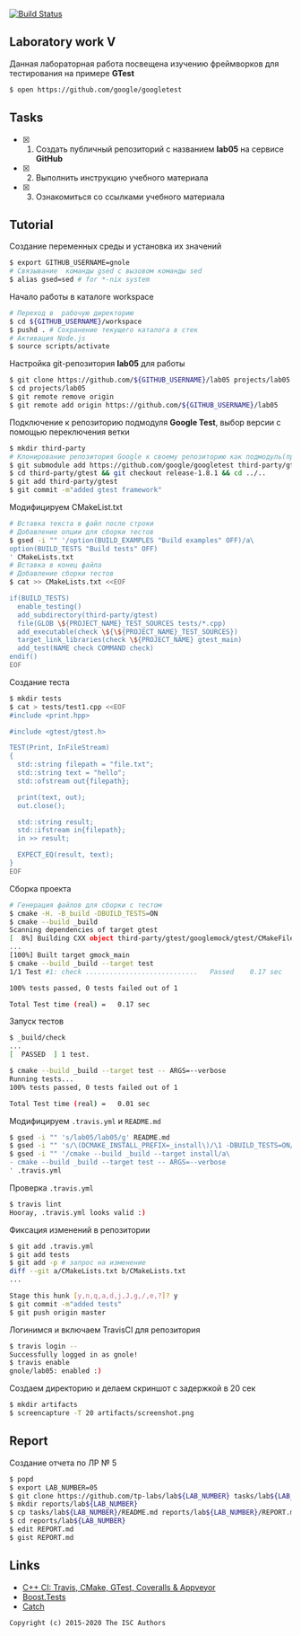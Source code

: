[![Build Status](https://travis-ci.org/gnole/lab05.svg?branch=master)](https://travis-ci.org/gnole/lab05)
## Laboratory work V

Данная лабораторная работа посвещена изучению фреймворков для тестирования на примере **GTest**

```sh
$ open https://github.com/google/googletest
```

## Tasks

- [x] 1. Создать публичный репозиторий с названием **lab05** на сервисе **GitHub**
- [x] 2. Выполнить инструкцию учебного материала
- [x] 3. Ознакомиться со ссылками учебного материала

## Tutorial
Создание переменных среды и установка их значений
```sh
$ export GITHUB_USERNAME=gnole
# Связывание  команды gsed c вызовом команды sed
$ alias gsed=sed # for *-nix system
```

Начало работы в каталоге workspace
```sh
# Переход в  рабочую директорию
$ cd ${GITHUB_USERNAME}/workspace
$ pushd . # Сохранение текущего каталога в стек
# Активация Node.js
$ source scripts/activate
```
Настройка git-репозитория **lab05** для работы
```sh
$ git clone https://github.com/${GITHUB_USERNAME}/lab05 projects/lab05
$ cd projects/lab05
$ git remote remove origin
$ git remote add origin https://github.com/${GITHUB_USERNAME}/lab05
```
Подключение к репозиторию подмодуля **Google Test**, выбор версии с помощью переключения ветки
```sh
$ mkdir third-party
# Клонирование репозитория Google к своему репозиторию как подмодуль(проект в проекте)
$ git submodule add https://github.com/google/googletest third-party/gtest
$ cd third-party/gtest && git checkout release-1.8.1 && cd ../..
$ git add third-party/gtest
$ git commit -m"added gtest framework"
```
Модифицируем CMakeList.txt
```sh
# Вставка текста в файл после строки
# Добавление опции для сборки тестов
$ gsed -i "" '/option(BUILD_EXAMPLES "Build examples" OFF)/a\
option(BUILD_TESTS "Build tests" OFF)
' CMakeLists.txt
# Вставка в конец файла
# Добавление сборки тестов
$ cat >> CMakeLists.txt <<EOF

if(BUILD_TESTS)
  enable_testing()
  add_subdirectory(third-party/gtest)
  file(GLOB \${PROJECT_NAME}_TEST_SOURCES tests/*.cpp)
  add_executable(check \${\${PROJECT_NAME}_TEST_SOURCES})
  target_link_libraries(check \${PROJECT_NAME} gtest_main)
  add_test(NAME check COMMAND check)
endif()
EOF
```
Создание теста
```sh
$ mkdir tests
$ cat > tests/test1.cpp <<EOF
#include <print.hpp>

#include <gtest/gtest.h>

TEST(Print, InFileStream)
{
  std::string filepath = "file.txt";
  std::string text = "hello";
  std::ofstream out{filepath};

  print(text, out);
  out.close();

  std::string result;
  std::ifstream in{filepath};
  in >> result;

  EXPECT_EQ(result, text);
}
EOF
```
Сборка проекта
```sh
# Генерация файлов для сборки с тестом
$ cmake -H. -B_build -DBUILD_TESTS=ON
$ cmake --build _build
Scanning dependencies of target gtest
[  8%] Building CXX object third-party/gtest/googlemock/gtest/CMakeFiles/gtest.dir/src/gtest-all.cc.o
...
[100%] Built target gmock_main
$ cmake --build _build --target test
1/1 Test #1: check ............................   Passed    0.17 sec

100% tests passed, 0 tests failed out of 1

Total Test time (real) =   0.17 sec
```
Запуск тестов
```sh
$ _build/check
...
[  PASSED  ] 1 test.

$ cmake --build _build --target test -- ARGS=--verbose
Running tests...
100% tests passed, 0 tests failed out of 1

Total Test time (real) =   0.01 sec
```
Модифицируем `.travis.yml` и `README.md`
```sh
$ gsed -i "" 's/lab05/lab05/g' README.md
$ gsed -i "" 's/\(DCMAKE_INSTALL_PREFIX=_install\)/\1 -DBUILD_TESTS=ON/' .travis.yml
$ gsed -i "" '/cmake --build _build --target install/a\
- cmake --build _build --target test -- ARGS=--verbose
' .travis.yml
```
Проверка `.travis.yml`
```sh
$ travis lint
Hooray, .travis.yml looks valid :)
```
Фиксация изменений в репозитории
```sh
$ git add .travis.yml
$ git add tests
$ git add -p # запрос на изменение
diff --git a/CMakeLists.txt b/CMakeLists.txt
...

Stage this hunk [y,n,q,a,d,j,J,g,/,e,?]? y
$ git commit -m"added tests"
$ git push origin master
```
Логинимся и включаем TravisCI для репозитория
```sh
$ travis login --
Successfully logged in as gnole!
$ travis enable
gnole/lab05: enabled :)
```
Создаем директорию и делаем скриншот с задержкой в 20 сек
```sh
$ mkdir artifacts
$ screencapture -T 20 artifacts/screenshot.png
```

## Report
Создание отчета по ЛР № 5
```sh
$ popd
$ export LAB_NUMBER=05
$ git clone https://github.com/tp-labs/lab${LAB_NUMBER} tasks/lab${LAB_NUMBER}
$ mkdir reports/lab${LAB_NUMBER}
$ cp tasks/lab${LAB_NUMBER}/README.md reports/lab${LAB_NUMBER}/REPORT.md
$ cd reports/lab${LAB_NUMBER}
$ edit REPORT.md
$ gist REPORT.md
```

## Links

- [C++ CI: Travis, CMake, GTest, Coveralls & Appveyor](http://david-grs.github.io/cpp-clang-travis-cmake-gtest-coveralls-appveyor/)
- [Boost.Tests](http://www.boost.org/doc/libs/1_63_0/libs/test/doc/html/)
- [Catch](https://github.com/catchorg/Catch2)

```
Copyright (c) 2015-2020 The ISC Authors
```
